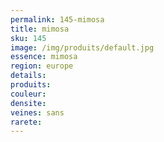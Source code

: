 ```yaml
---
permalink: 145-mimosa
title: mimosa
sku: 145
image: /img/produits/default.jpg
essence: mimosa
region: europe
details: 
produits: 
couleur: 
densite: 
veines: sans
rarete: 
---
```


